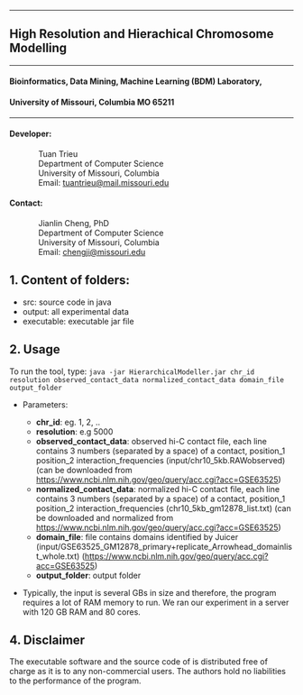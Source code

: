----------

## High Resolution and Hierachical Chromosome Modelling 

----------

#### Bioinformatics, Data Mining, Machine Learning (BDM) Laboratory, 
#### University of Missouri, Columbia MO 65211

----------

#### Developer: <br/>
&nbsp;&nbsp;&nbsp;&nbsp;&nbsp;&nbsp;&nbsp;&nbsp;&nbsp;&nbsp;&nbsp;&nbsp; Tuan Trieu <br>
&nbsp;&nbsp;&nbsp;&nbsp;&nbsp;&nbsp;&nbsp;&nbsp;&nbsp;&nbsp;&nbsp;&nbsp; Department of Computer Science <br/>
&nbsp;&nbsp;&nbsp;&nbsp;&nbsp;&nbsp;&nbsp;&nbsp;&nbsp;&nbsp;&nbsp;&nbsp; University of Missouri, Columbia <br/>
&nbsp;&nbsp;&nbsp;&nbsp;&nbsp;&nbsp;&nbsp;&nbsp;&nbsp;&nbsp;&nbsp;&nbsp; Email: tuantrieu@mail.missouri.edu <br/>

#### Contact: <br/>
&nbsp;&nbsp;&nbsp;&nbsp;&nbsp;&nbsp;&nbsp;&nbsp;&nbsp;&nbsp;&nbsp;&nbsp; Jianlin Cheng, PhD <br/>
&nbsp;&nbsp;&nbsp;&nbsp;&nbsp;&nbsp;&nbsp;&nbsp;&nbsp;&nbsp;&nbsp;&nbsp; Department of Computer Science <br/>
&nbsp;&nbsp;&nbsp;&nbsp;&nbsp;&nbsp;&nbsp;&nbsp;&nbsp;&nbsp;&nbsp;&nbsp; University of Missouri, Columbia <br/>
&nbsp;&nbsp;&nbsp;&nbsp;&nbsp;&nbsp;&nbsp;&nbsp;&nbsp;&nbsp;&nbsp;&nbsp; Email: chengji@missouri.edu <br/>





## 1. Content of folders:
- src: source code in java
- output: all experimental data
- executable: executable jar file

## 2. Usage ##

To run the tool, type: `java -jar HierarchicalModeller.jar chr_id resolution observed_contact_data normalized_contact_data domain_file output_folder`


- Parameters:
	+ **chr_id**: eg. 1, 2, ..
	+ **resolution**: e.g 5000
	+ **observed_contact_data**: observed hi-C contact file, each line contains 3 numbers (separated by a space) of a contact, position_1 position_2 interaction_frequencies (input/chr10_5kb.RAWobserved)(can be downloaded from https://www.ncbi.nlm.nih.gov/geo/query/acc.cgi?acc=GSE63525)	
	+ **normalized_contact_data**: normalized hi-C contact file, each line contains 3 numbers (separated by a space) of a contact, position_1 position_2 interaction_frequencies (chr10_5kb_gm12878_list.txt) (can be downloaded and normalized from https://www.ncbi.nlm.nih.gov/geo/query/acc.cgi?acc=GSE63525)
	+ **domain_file**: file contains domains identified by Juicer (input/GSE63525_GM12878_primary+replicate_Arrowhead_domainlist_whole.txt) (https://www.ncbi.nlm.nih.gov/geo/query/acc.cgi?acc=GSE63525)	
	+ **output_folder**: output folder

- Typically, the input is several GBs in size and therefore, the program requires a lot of RAM memory to run. We ran our experiment in a server with 120 GB RAM and 80 cores. 

## 4. Disclaimer ##

The executable software and the source code of is distributed free of 
charge as it is to any non-commercial users. The authors hold no liabilities to 
the performance of the program.


